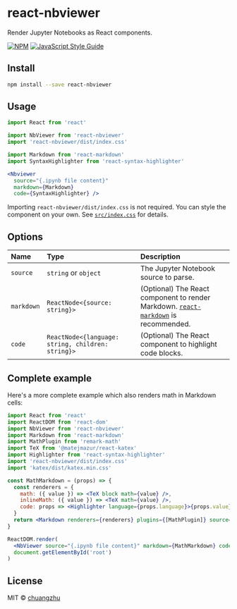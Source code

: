 # react-nbviewer

Render Jupyter Notebooks as React components.

[![NPM](https://img.shields.io/npm/v/react-nbviewer.svg)](https://www.npmjs.com/package/react-nbviewer) [![JavaScript Style Guide](https://img.shields.io/badge/code_style-standard-brightgreen.svg)](https://standardjs.com)

## Install

```bash
npm install --save react-nbviewer
```

## Usage

```jsx
import React from 'react'

import NbViewer from 'react-nbviewer'
import 'react-nbviewer/dist/index.css'

import Markdown from 'react-markdown'
import SyntaxHighlighter from 'react-syntax-highlighter'

<Nbviewer
  source="{.ipynb file content}"
  markdown={Markdown}
  code={SyntaxHighlighter} />
```

Importing `react-nbviewer/dist/index.css` is not required. You can style the component on your own. See [`src/index.css`](./src/index.css) for details.

## Options
| Name | Type | Description |
|:-----|:-----|:------------|
| `source` | `string` or `object` | The Jupyter Notebook source to parse. |
| `markdown` | `ReactNode<{source: string}>` | (Optional) The React component to render Markdown. [`react-markdown`](https://github.com/rexxars/react-markdown) is recommended. |
| `code` | `ReactNode<{language: string, children: string}>` | (Optional) The React component to highlight code blocks. |

## Complete example

Here's a more complete example which also renders math in Markdown cells:

```jsx
import React from 'react'
import ReactDOM from 'react-dom'
import NbViewer from 'react-nbviewer'
import Markdown from 'react-markdown'
import MathPlugin from 'remark-math'
import TeX from '@matejmazur/react-katex'
import Highlighter from 'react-syntax-highlighter'
import 'react-nbviewer/dist/index.css'
import 'katex/dist/katex.min.css'

const MathMarkdown = (props) => {
  const renderers = {
    math: ({ value }) => <TeX block math={value} />,
    inlineMath: ({ value }) => <TeX math={value} />,
    code: props => <Highlighter language={props.language}>{props.value}</Highlighter>
  }
  return <Markdown renderers={renderers} plugins={[MathPlugin]} source={props.source} />
}

ReactDOM.render(
  <NbViewer source="{.ipynb file content}" markdown={MathMarkdown} code={Highlighter} />,
  document.getElementById('root')
)
```

## License

MIT © [chuangzhu](https://github.com/chuangzhu)
